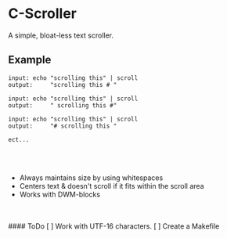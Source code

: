 # C-Scroller
A simple, bloat-less text scroller. 

## Example
```
input: echo "scrolling this" | scroll
output:     "scrolling this # "

input: echo "scrolling this" | scroll
output:     " scrolling this #"

input: echo "scrolling this" | scroll
output:     "# scrolling this "

ect...
```
<br/><br/>
- Always maintains size by using whitespaces
- Centers text & doesn't scroll if it fits within the scroll area
- Works with DWM-blocks
<br/>
<br/>
#### ToDo
[ ] Work with UTF-16 characters.
[ ] Create a Makefile

